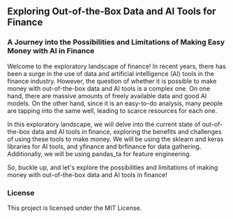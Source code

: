 ## Exploring Out-of-the-Box Data and AI Tools for Finance

### A Journey into the Possibilities and Limitations of Making Easy Money with AI in Finance
Welcome to the exploratory landscape of finance! In recent years, there has been a surge in the use of data and artificial intelligence (AI) tools in the finance industry. However, the question of whether it is possible to make money with out-of-the-box data and AI tools is a complex one. On one hand, there are massive amounts of freely available data and good AI models. On the other hand, since it is an easy-to-do analysis, many people are tapping into the same well, leading to scarce resources for each one.

In this exploratory landscape, we will delve into the current state of out-of-the-box data and AI tools in finance, exploring the benefits and challenges of using these tools to make money. We will be using the sklearn and keras libraries for AI tools, and yfinance and brfinance for data gathering. Additionally, we will be using pandas_ta for feature engineering.

So, buckle up, and let's explore the possibilities and limitations of making money with out-of-the-box data and AI tools in finance!

### License
This project is licensed under the MIT License.